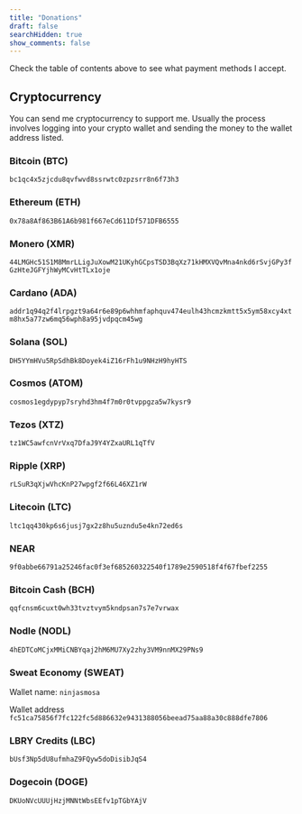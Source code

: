 ```yaml
---
title: "Donations"
draft: false
searchHidden: true
show_comments: false
---
```


Check the table of contents above to see what payment methods I accept.

## Cryptocurrency
You can send me cryptocurrency to support me. Usually the process involves logging into your crypto wallet and sending the money to the wallet address listed.

### Bitcoin (BTC)
` bc1qc4x5zjcdu8qvfwvd8ssrwtc0zpzsrr8n6f73h3 `

### Ethereum (ETH)
` 0x78a8Af863B61A6b981f667eCd611Df571DFB6555 `

### Monero (XMR)
` 44LMGHc51S1M8MmrLLigJuXowM21UKyhGCpsTSD3BqXz71kHMXVQvMna4nkd6rSvjGPy3fGzHteJGFYjhWyMCvHtTLx1oje `

### Cardano (ADA)
` addr1q94q2f4lrpgzt9a64r6e89p6whhmfaphquv474eulh43hcmzkmtt5x5ym58xcy4xtm8hx5a77zw6mq56wph8a95jvdpqcm45wg `

### Solana (SOL)
` DH5YYmHVu5RpSdhBk8Doyek4iZ16rFh1u9NHzH9hyHTS `

### Cosmos (ATOM)
` cosmos1egdypyp7sryhd3hm4f7m0r0tvppgza5w7kysr9 `

### Tezos (XTZ)
` tz1WC5awfcnVrVxq7DfaJ9Y4YZxaURL1qTfV `

### Ripple (XRP)
` rLSuR3qXjwVhcKnP27wpgf2f66L46XZ1rW `

### Litecoin (LTC)
` ltc1qq430kp6s6jusj7gx2z8hu5uzndu5e4kn72ed6s `

### NEAR
` 9f0abbe66791a25246fac0f3ef685260322540f1789e2590518f4f67fbef2255 `

### Bitcoin Cash (BCH)
` qqfcnsm6cuxt0wh33tvztvym5kndpsan7s7e7vrwax `

### Nodle (NODL)
` 4hEDTCoMCjxMMiCNBYqaj2hM6MU7Xy2zhy3VM9nnMX29PNs9 `

### Sweat Economy (SWEAT)
Wallet name: ` ninjasmosa `

Wallet address ` fc51ca75856f7fc122fc5d886632e9431388056beead75aa88a30c888dfe7806 `

### LBRY Credits (LBC)
` bUsf3Np5dU8ufmhaZ9FQyw5doDisibJqS4 `

### Dogecoin (DOGE)
` DKUoNVcUUUjHzjMNNtWbsEEfv1pTGbYAjV `
